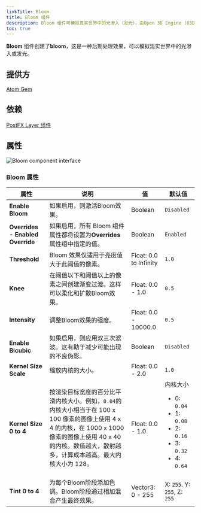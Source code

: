 ```yaml
---
linkTitle: Bloom
title: Bloom 组件
description: Bloom 组件可模拟真实世界中的光渗入（发光），由Open 3D Engine (O3DE).中的 Atom Gem 提供。
toc: true
---
```


**Bloom** 组件创建了**bloom**，这是一种后期处理效果，可以模拟现实世界中的光渗入或发光。


## 提供方

[Atom Gem](/docs/user-guide/gems/reference/rendering/atom/atom)


## 依赖

[PostFX Layer 组件](./postfx-layer)


## 属性

![Bloom component interface](/images/user-guide/components/reference/atom/bloom-component-ui.png)


### Bloom 属性

| 属性 | 说明 | 值 | 默认值 |
| - | - | - | - |
| **Enable Bloom** | 如果启用，则激活Bloom效果。| Boolean | `Disabled` |
| **Overrides - Enabled Override** | 如果启用，所有 Bloom 组件属性都将设置为**Overrides**属性组中指定的值。 | Boolean | `Enabled` |
| **Threshold** | Bloom 效果仅适用于亮度值大于此阈值的像素。 | Float: 0.0 to Infinity  | `1.0` |
| **Knee** | 在阈值以下和阈值以上的像素之间创建渐变过渡。这样可以柔化和扩散Bloom效果。  | Float: 0.0 - 1.0 | `0.5` |
| **Intensity** | 调整Bloom效果的强度。 | Float: 0.0 - 10000.0 | `0.5` |
| **Enable Bicubic** | 如果启用，则应用双三次滤波。这有助于减少可能出现的不良伪影。 | Boolean |  `Disabled` |
| **Kernel Size Scale** | 缩放内核的大小。 | Float: 0.0 - 2.0 | `1.0` |
| **Kernel Size 0 to 4** | 按渲染目标宽度的百分比平滑内核大小。例如，`0.04`的内核大小相当于在 100 x 100 像素的图像上使用 4 x 4 的内核，在 1000 x 1000 像素的图像上使用 40 x 40 的内核。数值越大，散射越多，计算成本越高。最大内核大小为 128。  | Float: 0.0 - 1.0 | 内核大小<br><ul><li>0: `0.04`</li><li>1: `0.08`</li><li>2: `0.16`</li><li>3: `0.32`</li><li>4: `0.64`</li></ul> |
| **Tint 0 to 4** | 为每个Bloom阶段添加色调。Bloom阶段通过相加混合产生最终效果。| Vector3: 0 - 255 | X: `255`. Y: `255`, Z: `255` |

